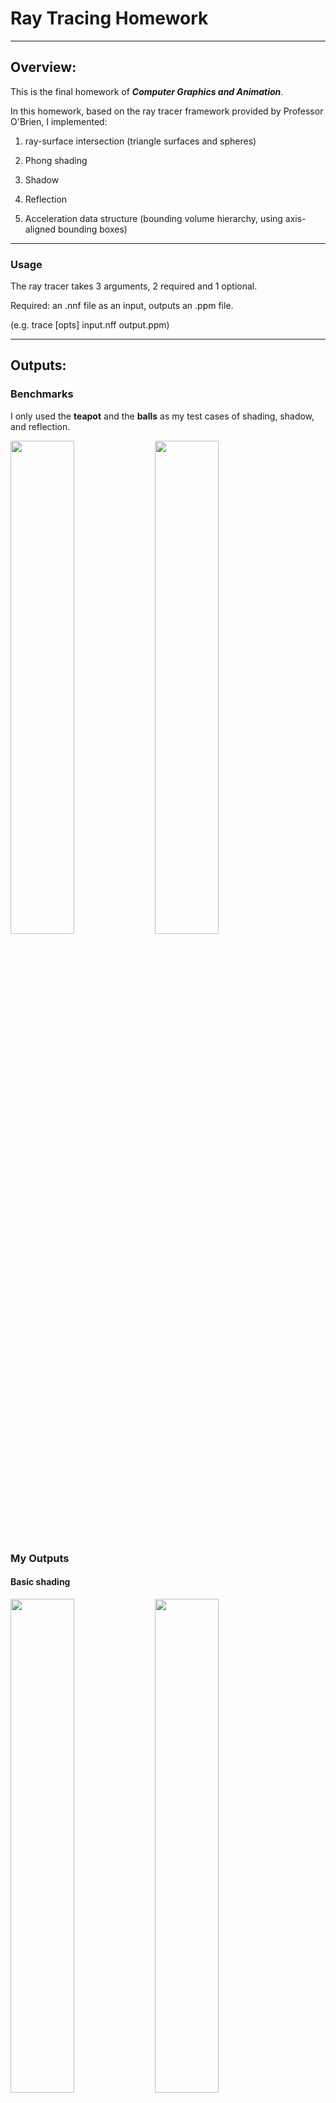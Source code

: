 # Ray Tracing Homework

***

## Overview:
This is the final homework of _**Computer Graphics and Animation**_.

In this homework, based on the ray tracer framework provided by Professor O'Brien, 
I implemented:

1. ray-surface intersection (triangle surfaces and spheres)

2. Phong shading

3. Shadow

4. Reflection

5. Acceleration data structure (bounding volume hierarchy, 
using axis-aligned bounding boxes)

---

### Usage
The ray tracer takes 3 arguments, 2 required and 1 optional.

Required: an .nnf file as an input, outputs an .ppm file.

(e.g. trace [opts] input.nff output.ppm)

***

## Outputs:
### Benchmarks
I only used the **teapot** and the **balls** as my test cases of shading, shadow, 
and reflection.

<img src="\OutputFiles\_benchmark_teapot.png" width=45%></img>
<img src="\OutputFiles\_benchmark_balls.png" width=45%></img>

### My Outputs
#### Basic shading

<img src="\OutputFiles\teapot_shading.png" width=45%></img>
<img src="\OutputFiles\balls_shading.png" width=45%></img>

#### Shading + shadow

<img src="\OutputFiles\teapot_shading_shadow.png" width="45%"/></img>
<img src="\OutputFiles\balls_shading_shadow.png" width="45%"/></img>

#### Shading + shadow + reflection

<img src="\OutputFiles\teapot_shading_shadow_reflection.png" width="45%"/></img>
<img src="\OutputFiles\balls_shading_shadow_reflection.png" width="45%"/></img>

#### Shading + shadow + reflection (more rays, num=5)

<img src="\OutputFiles\teapot_shading_shadow_reflection_s5.png" width="45%"/></img>
<img src="\OutputFiles\balls_shading_shadow_reflection_s5.png" width="45%"/></img>

___

### Acceleration  Data Structure

The Bounding Volume Hierarchy reduce the complexity of intersection check 
from linear to logarithmic. Due to the fact that 
intersection check is called recursively in the program, the acceleration data structure
greatly reduces the rendering time.


#### The rendering time of following images:

Shading + shadow + reflection

Teapot:     **433 seconds** (before) to **19 seconds** (after)

Balls:      **975 seconds** (before) to **22 seconds** (after)

<img src="\OutputFiles\teapot_shading_shadow_reflection.png" width="45%"/></img>
<img src="\OutputFiles\balls_shading_shadow_reflection.png" width="45%"/></img>

---

## Problems encountered:
There was a problem that bothered me for a long time when I was implementing 
the acceleration data structure. My function that constructs a BVH tree did not stop recursion.

It turns out that it is a problem with the Tracer constructor, 
which is provided in the framework.

Without the commented block of code I added later, the tracer will read the last surface
in the input file twice, resulting in two identical surfaces in the scene, 
and I cannot separate them into different child nodes because they have exactly
the same location.


```c++
Tracer::Tracer(const std::string &fname) {
    std::ifstream in(fname.c_str(), std::ios_base::in);
    std::string line;
    char ch;
    Fill fill;
    bool coloredlights = false;
    while (in) {
        /***************************/
        // if (in.eof()) break;
        /***************************/
        getline(in, line);
    }    
```

___

There was a picture rendered not realistically because of an error in 
calculating reflection, but it was a good-looking one.

<img src="\OutputFiles\_error_balls_reflection.png" width="100%"/></img>

---

## Summary

This course helped me learned a lot about ray tracing as well as 
other knowledge of computer graphics. 

I will keep working on adding other features in my spare time, such as refraction or 
filters that can smooth the artifacts when rendering low-poly models.


